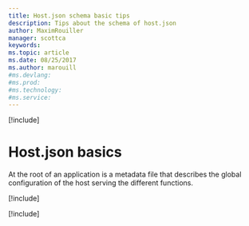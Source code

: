 ```yaml
---
title: Host.json schema basic tips
description: Tips about the schema of host.json
author: MaximRouiller
manager: scottca
keywords: 
ms.topic: article
ms.date: 08/25/2017
ms.author: marouill
#ms.devlang: 
#ms.prod:
#ms.technology:
#ms.service:
---
```


[!include[](~/includes/header.md)]

# Host.json basics

At the root of an application is a metadata file that describes the global configuration of the host serving the different functions.

[!include[](hostjson/hostjson-timeout.md)]

[!include[](hostjson/hostjson-queues.md)]
